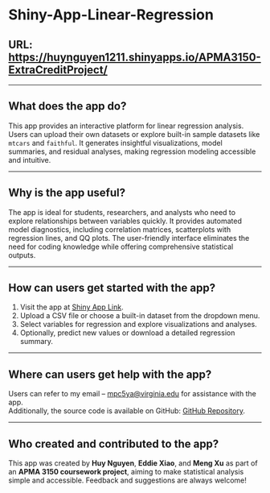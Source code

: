 # Shiny-App-Linear-Regression

## URL: https://huynguyen1211.shinyapps.io/APMA3150-ExtraCreditProject/
---

## What does the app do?

This app provides an interactive platform for linear regression analysis. Users can upload their own datasets or explore built-in sample datasets like `mtcars` and `faithful`. It generates insightful visualizations, model summaries, and residual analyses, making regression modeling accessible and intuitive.

---

## Why is the app useful?

The app is ideal for students, researchers, and analysts who need to explore relationships between variables quickly. It provides automated model diagnostics, including correlation matrices, scatterplots with regression lines, and QQ plots. The user-friendly interface eliminates the need for coding knowledge while offering comprehensive statistical outputs.

---

## How can users get started with the app?

1. Visit the app at [Shiny App Link](https://huynguyen1211.shinyapps.io/APMA3150-ExtraCreditProject/).
2. Upload a CSV file or choose a built-in dataset from the dropdown menu.
3. Select variables for regression and explore visualizations and analyses.
4. Optionally, predict new values or download a detailed regression summary.

---

## Where can users get help with the app?

Users can refer to my email – [mpc5ya@virginia.edu](mailto:mpc5ya@virginia.edu) for assistance with the app.  
Additionally, the source code is available on GitHub: [GitHub Repository](https://github.com/huy310304/Shiny-App-Linear-Regression).

---

## Who created and contributed to the app?

This app was created by **Huy Nguyen**, **Eddie Xiao**, and **Meng Xu** as part of an **APMA 3150 coursework project**, aiming to make statistical analysis simple and accessible. Feedback and suggestions are always welcome!
